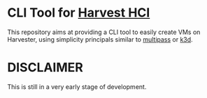 # CLI Tool for [Harvest HCI](https://harvesterhci.io)
This repository aims at providing a CLI tool to easily create VMs on Harvester, using simplicity principals similar to [multipass](https://multipass.run/) or [k3d](https://k3d.io).

# DISCLAIMER
This is still in a very early stage of development.